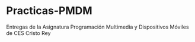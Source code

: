 # Practicas-PMDM
Entregas de la Asignatura Programación  Multimedia  y Dispositivos Móviles de CES Cristo Rey 

